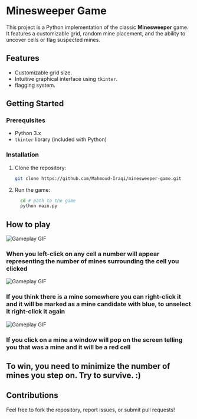 # Minesweeper Game
This project is a Python implementation of the classic **Minesweeper** game. It features a customizable grid, random mine placement, and the ability to uncover cells or flag suspected mines.

## Features
- Customizable grid size.
- Intuitive graphical interface using `tkinter`.
- flagging system.

## Getting Started

### Prerequisites
- Python 3.x
- `tkinter` library (included with Python)

### Installation
1. Clone the repository:
   ```bash
   git clone https://github.com/Mahmoud-Iraqi/minesweeper-game.git

2. Run the game:
   ```bash
     cd # path to the game
     python main.py

## How to play
![Gameplay GIF](https://github.com/Mahmoud-Iraqi/Minesweeper-Game/blob/master/open%20cell.gif)
### When you left-click on any cell a number will appear representing the number of mines surrounding the cell you clicked

![Gameplay GIF](https://github.com/Mahmoud-Iraqi/Minesweeper-Game/blob/master/mark%20mine.gif)
### If you think there is a mine somewhere you can right-click it and it will be marked as a mine candidate with blue, to unselect it right-click it again

![Gameplay GIF](https://github.com/Mahmoud-Iraqi/Minesweeper-Game/blob/master/step%20on%20mine.gif)
### If you click on a mine a window will pop on the screen telling you that was a mine and it will be a red cell

## To win, you need to minimize the number of mines you step on. Try to survive. :)

## Contributions
Feel free to fork the repository, report issues, or submit pull requests!
